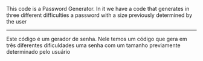 This code is a Password Generator.
In it we have a code that generates in three different difficulties a password with a size previously determined by the user

---------------------------------------------------------------------------------------------------------------------------------------------------

Este código é um gerador de senha. Nele temos um código que gera em três diferentes dificuldades uma senha com um tamanho previamente determinado pelo usuário
